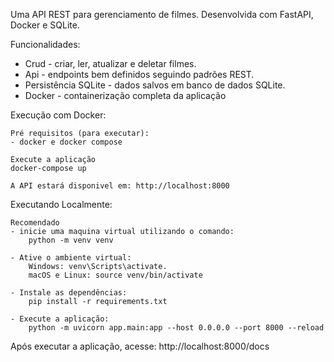 Uma API REST para gerenciamento de filmes.
Desenvolvida com FastAPI, Docker e SQLite.

Funcionalidades:
- Crud - criar, ler, atualizar e deletar filmes.
- Api - endpoints bem definidos seguindo padrões REST.
- Persistência SQLite - dados salvos em banco de dados SQLite.
- Docker - containerização completa da aplicação

Execução com Docker:

    Pré requisitos (para executar):
    - docker e docker compose

    Execute a aplicação
    docker-compose up

    A API estará disponivel em: http://localhost:8000

Executando Localmente:

    Recomendado
    - inicie uma maquina virtual utilizando o comando: 
        python -m venv venv

    - Ative o ambiente virtual:
        Windows: venv\Scripts\activate. 
        macOS e Linux: source venv/bin/activate

    - Instale as dependências:
        pip install -r requirements.txt

    - Execute a aplicação:
        python -m uvicorn app.main:app --host 0.0.0.0 --port 8000 --reload

Após executar a aplicação, acesse:
http://localhost:8000/docs
